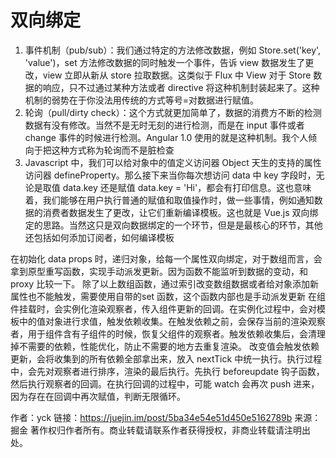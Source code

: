 # 双向绑定

1. 事件机制（pub/sub）：我们通过特定的方法修改数据，例如 Store.set('key', 'value')，set 方法修改数据的同时触发一个事件，告诉 view 数据发生了更改，view 立即从新从 store 拉取数据。这类似于 Flux 中 View 对于 Store 数据的响应，只不过通过某种方法或者 directive 将这种机制封装起来了。这种机制的弱势在于你没法用传统的方式等号=对数据进行赋值。
2. 轮询（pull/dirty check）：这个方式就更加简单了，数据的消费方不断的检测数据有没有修改。当然不是无时无刻的进行检测，而是在 input 事件或者 change 事件的时候进行检测。Angular 1.0 使用的就是这种机制。我个人倾向于把这种方式称为轮询而不是脏检查
3. Javascript 中，我们可以给对象中的值定义访问器 Object 天生的支持的属性访问器 defineProperty。那么接下来当你每次想访问 data 中 key 字段时，无论是取值 data.key 还是赋值 data.key = 'Hi'，都会有打印信息。这也意味着，我们能够在用户执行普通的赋值和取值操作时，做一些事情，例如通知数据的消费者数据发生了更改，让它们重新编译模板。这也就是 Vue.js 双向绑定的思路。当然这只是双向数据绑定的一个环节，但是是最核心的环节，其他还包括如何添加订阅者，如何编译模板


在初始化 data props 时，递归对象，给每一个属性双向绑定，对于数组而言，会拿到原型重写函数，实现手动派发更新。因为函数不能监听到数据的变动，和 proxy 比较一下。
除了以上数组函数，通过索引改变数组数据或者给对象添加新属性也不能触发，需要使用自带的set 函数，这个函数内部也是手动派发更新
在组件挂载时，会实例化渲染观察者，传入组件更新的回调。在实例化过程中，会对模板中的值对象进行求值，触发依赖收集。在触发依赖之前，会保存当前的渲染观察者，用于组件含有子组件的时候，恢复父组件的观察者。触发依赖收集后，会清理掉不需要的依赖，性能优化，防止不需要的地方去重复渲染。
改变值会触发依赖更新，会将收集到的所有依赖全部拿出来，放入 nextTick 中统一执行。执行过程中，会先对观察者进行排序，渲染的最后执行。先执行 beforeupdate 钩子函数，然后执行观察者的回调。在执行回调的过程中，可能 watch 会再次 push 进来，因为存在在回调中再次赋值，判断无限循环。

作者：yck
链接：https://juejin.im/post/5ba34e54e51d450e5162789b
来源：掘金
著作权归作者所有。商业转载请联系作者获得授权，非商业转载请注明出处。
